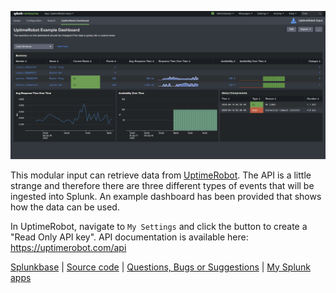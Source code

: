 ![screenshot](static/screenshot.png)


This modular input can retrieve data from [UptimeRobot](https://uptimerobot.com/). The API is a little strange and therefore there are three different types of events that will be ingested into Splunk. An example dashboard has been provided that shows how the data can be used.

In UptimeRobot, navigate to `My Settings` and click the button to create a "Read Only API key". API documentation is available here: https://uptimerobot.com/api  

[Splunkbase](https://splunkbase.splunk.com/app/4967/#/details) | [Source code](https://github.com/ChrisYounger/TA-uptimerobot-input) |  [Questions, Bugs or Suggestions](https://answers.splunk.com/app/questions/4967.html) | [My Splunk apps](https://splunkbase.splunk.com/apps/#/author/chrisyoungerjds)


